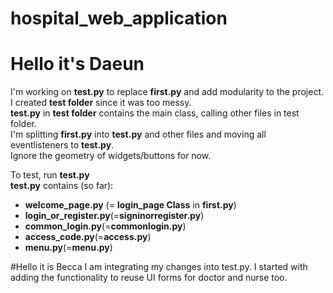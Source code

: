 # hospital_web_application

# Hello it's Daeun
I'm working on **test.py** to replace **first.py** and add modularity to the project.<br />
I created **test folder** since it was too messy. <br />
**test.py** in **test folder** contains the main class, calling other files in test folder.<br />
I'm splitting **first.py** into **test.py** and other files and moving all eventlisteners to **test.py**.<br />
Ignore the geometry of widgets/buttons for now.<br />

To test, run **test.py** <br />
**test.py** contains (so far):
- **welcome_page.py** (= **login_page Class** in **first.py**)<br />
- **login_or_register.py**(=**signinorregister.py**) <br />
- **common_login.py**(=**commonlogin.py**) <br />
- **access_code.py**(=**access.py**) <br />
- **menu.py**(=**menu.py**) <br />

#Hello it is Becca
I am integrating my changes into test.py. I started with adding the
functionality to reuse UI forms for doctor and nurse too.<br />

